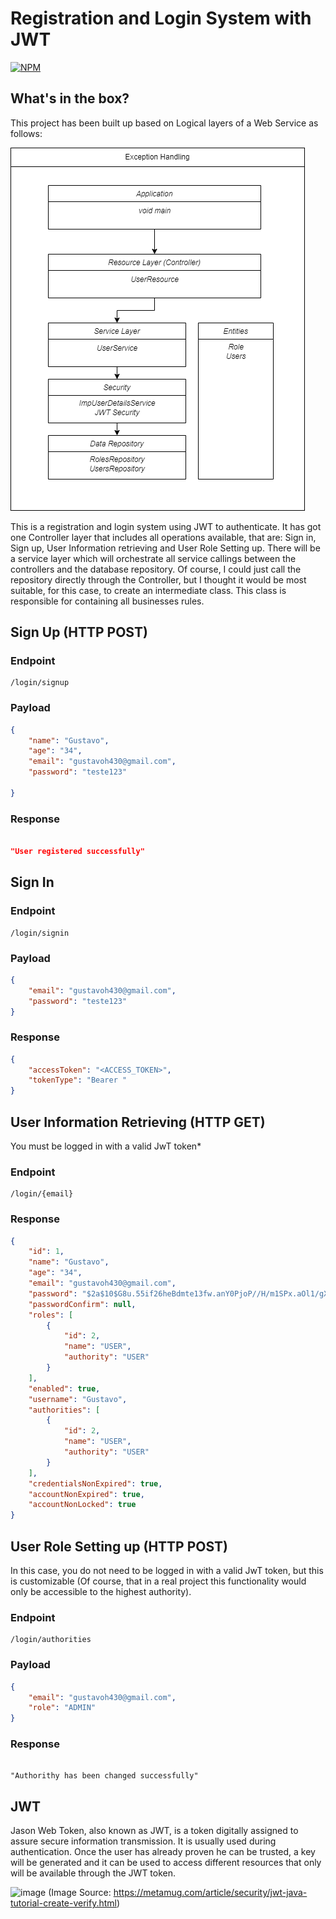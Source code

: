 # Registration and Login System with JWT

[![NPM](https://img.shields.io/npm/l/react)](https://github.com/gustavoh430/loginproject/blob/main/LICENCE) 


## What's in the box?

This project has been built up based on Logical layers of a Web Service as follows:

![Header](https://github.com/gustavoh430/loginproject/blob/main/ServiceLayer.drawio.png)

This is a registration and login system using JWT to authenticate. It has got one Controller layer that includes all operations available, that are: Sign in, Sign up, User Information retrieving and User Role Setting up.
There will be a service layer which will orchestrate all service callings between the controllers and the database repository. Of course, I could just call the repository directly through the Controller, but I thought it would be most suitable, for this case, to create an intermediate class. This class is responsible for containing all businesses rules.


## Sign Up (HTTP POST)


### Endpoint
```text
/login/signup
```

### Payload
```json
{
    "name": "Gustavo",
    "age": "34",
    "email": "gustavoh430@gmail.com",
    "password": "teste123"

}
```
### Response
```json

"User registered successfully"
```

## Sign In

### Endpoint
```text
/login/signin
```

### Payload
```json
{
    "email": "gustavoh430@gmail.com",
    "password": "teste123"
}
```

### Response
```json
{
    "accessToken": "<ACCESS_TOKEN>",
    "tokenType": "Bearer "
}
```

## User Information Retrieving (HTTP GET)

You must be logged in with a valid JwT token*

### Endpoint
```text
/login/{email}
```

### Response
```json
{
    "id": 1,
    "name": "Gustavo",
    "age": "34",
    "email": "gustavoh430@gmail.com",
    "password": "$2a$10$G8u.55if26heBdmte13fw.anY0PjoP//H/m1SPx.aOl1/gXA2PwR.",
    "passwordConfirm": null,
    "roles": [
        {
            "id": 2,
            "name": "USER",
            "authority": "USER"
        }
    ],
    "enabled": true,
    "username": "Gustavo",
    "authorities": [
        {
            "id": 2,
            "name": "USER",
            "authority": "USER"
        }
    ],
    "credentialsNonExpired": true,
    "accountNonExpired": true,
    "accountNonLocked": true
}
```


## User Role Setting up (HTTP POST)

In this case, you do not need to be logged in with a valid JwT token, but this is customizable (Of course, that in a real project this functionality would only be accessible to the highest authority).

### Endpoint
```text
/login/authorities
```

### Payload
```json
{
    "email": "gustavoh430@gmail.com",
    "role": "ADMIN"
}
```

### Response
```text

"Authorithy has been changed successfully"

```




## JWT
Jason Web Token, also known as JWT, is a token digitally assigned to assure secure information transmission.
It is usually used during authentication. Once the user has already proven he can be trusted, a key will be generated and it can be used to access different resources that only will be available through the JWT token.

![image](https://user-images.githubusercontent.com/41215245/214250247-19335bda-0345-4e98-8de7-db7bf9652292.png)
(Image Source: https://metamug.com/article/security/jwt-java-tutorial-create-verify.html)
